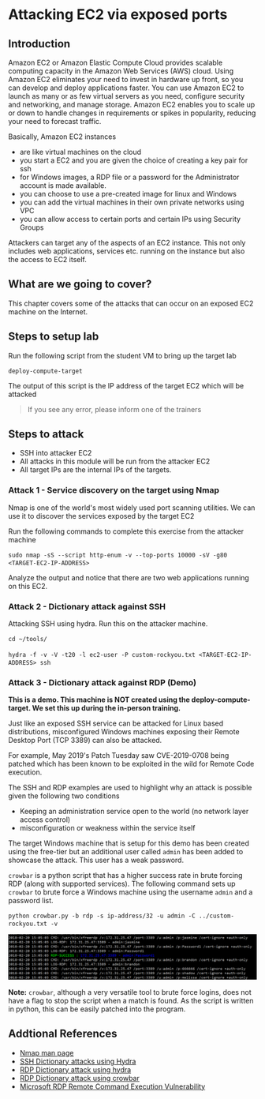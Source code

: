 # Attacking EC2 via exposed ports

## Introduction

Amazon EC2 or Amazon Elastic Compute Cloud provides scalable computing capacity in the Amazon Web Services (AWS) cloud. Using Amazon EC2 eliminates your need to invest in hardware up front, so you can develop and deploy applications faster. You can use Amazon EC2 to launch as many or as few virtual servers as you need, configure security and networking, and manage storage. Amazon EC2 enables you to scale up or down to handle changes in requirements or spikes in popularity, reducing your need to forecast traffic.

Basically, Amazon EC2 instances

- are like virtual machines on the cloud
- you start a EC2 and you are given the choice of creating a key pair for ssh
- for Windows images, a RDP file or a password for the Administrator account is made available.
- you can choose to use a pre-created image for linux and Windows
- you can add the virtual machines in their own private networks using VPC
- you can allow access to certain ports and certain IPs using Security Groups

Attackers can target any of the aspects of an EC2 instance. This not only includes web applications, services etc. running on the instance but also the access to EC2 itself.

## What are we going to cover?

This chapter covers some of the attacks that can occur on an exposed EC2 machine on the Internet. 

## Steps to setup lab

Run the following script from the student VM to bring up the target lab

    deploy-compute-target

The output of this script is the IP address of the target EC2 which will be attacked

> If you see any error, please inform one of the trainers

## Steps to attack

- SSH into attacker EC2
- All attacks in this module will be run from the attacker EC2
- All target IPs are the internal IPs of the targets.

### Attack 1 - Service discovery on the target using Nmap

Nmap is one of the world's most widely used port scanning utilities. We can use it to discover the services exposed by the target EC2

Run the following commands to complete this exercise from the attacker machine

    sudo nmap -sS --script http-enum -v --top-ports 10000 -sV -g80 <TARGET-EC2-IP-ADDRESS>

Analyze the output and notice that there are two web applications running on this EC2.

### Attack 2 - Dictionary attack against SSH

Attacking SSH using hydra. Run this on the attacker machine.

    cd ~/tools/

    hydra -f -v -V -t20 -l ec2-user -P custom-rockyou.txt <TARGET-EC2-IP-ADDRESS> ssh

### Attack 3 - Dictionary attack against RDP (Demo)

**This is a demo. This machine is NOT created using the deploy-compute-target. We set this up during the in-person training.**

Just like an exposed SSH service can be attacked for Linux based distributions, misconfigured Windows machines exposing their Remote Desktop Port (TCP 3389) can also be attacked.

For example, May 2019's Patch Tuesday saw CVE-2019-0708 being patched which has been known to be exploited in the wild for Remote Code execution.

The SSH and RDP examples are used to highlight why an attack is possible given the following two conditions 

- Keeping an administration service open to the world (no network layer access control)
- misconfiguration or weakness within the service itself

The target Windows machine that is setup for this demo has been created using the free-tier but an additional user called `admin` has been added to showcase the attack. This user has a weak password.

`crowbar` is a python script that has a higher success rate in brute forcing RDP (along with supported services). The following command sets up `crowbar` to brute force a Windows machine using the username `admin` and a password list.

    python crowbar.py -b rdp -s ip-address/32 -u admin -C ../custom-rockyou.txt -v

![RDP Brute Force using crowbar](images/aws-ec2-windows-rdp-brute.png)

**Note:** `crowbar`, although a very versatile tool to brute force logins, does not have a flag to stop the script when a match is found. As the script is written in python, this can be easily patched into the program.

## Addtional References

- [Nmap man page](https://linux.die.net/man/1/nmap)
- [SSH Dictionary attacks using Hydra](https://hackertarget.com/brute-forcing-passwords-with-ncrack-hydra-and-medusa/)
- [RDP Dictionary attack using hydra](http://romcheckfail.com/thc-hyrdra-remote-desktop-bruteforce-example-a-lesson-in-network-level-security/)
- [RDP Dictionary attack using crowbar](https://github.com/galkan/crowbar)
- [Microsoft RDP Remote Command Execution Vulnerability](https://portal.msrc.microsoft.com/en-US/security-guidance/advisory/CVE-2019-0708)